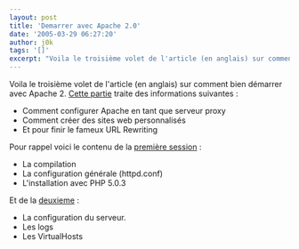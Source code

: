 ```yaml
---
layout: post
title: 'Demarrer avec Apache 2.0'
date: '2005-03-29 06:27:20'
author: j0k
tags: '[]'
excerpt: "Voila le troisième volet de l'article (en anglais) sur comment bien démarrer avec Apache 2.     \n[Cette partie](http://www.devshed.com/c/a/Apache/Getting-Started-with-Apache-2-0-Part-III/) traite des informations suivantes"
---
```


Voila le troisième volet de l'article (en anglais) sur comment bien démarrer avec Apache 2.
[Cette partie](http://www.devshed.com/c/a/Apache/Getting-Started-with-Apache-2-0-Part-III/) traite des informations suivantes :
* Comment configurer Apache en tant que serveur proxy
* Comment créer des sites web personnalisés
* Et pour finir le fameux URL Rewriting

Pour rappel voici le contenu de la [première session](http://www.devshed.com/c/a/Apache/Getting-Started-with-Apache-2-0-Part-1/) :
* La compilation
* La configuration générale (httpd.conf)
* L'installation avec PHP 5.0.3

Et de la [deuxieme](http://www.devshed.com/c/a/Apache/Getting-Started-with-Apache-2-0-Part-II/) :
* La configuration du serveur.
* Les logs
* Les VirtualHosts
